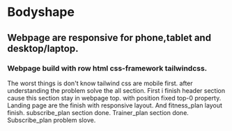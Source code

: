 # Bodyshape
##  Webpage are responsive for phone,tablet and desktop/laptop.
###  Webpage build with row html css-framework tailwindcss.
The worst things is don't know tailwind css are mobile first. after understanding the problem solve the all section.
First i finish header section cause this section stay in webpage top. with position fixed top-0 property.
Landing page are the finish with responsive layout.
And fitness_plan layout finish.
subscribe_plan section done.
Trainer_plan section done.
Subscribe_plan problem slove.